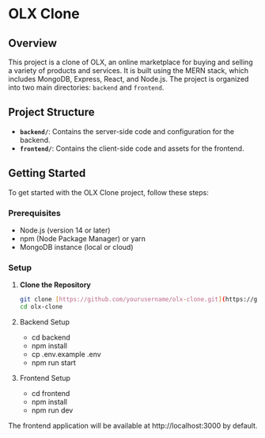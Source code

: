 # OLX Clone

## Overview

This project is a clone of OLX, an online marketplace for buying and selling a variety of products and services. It is built using the MERN stack, which includes MongoDB, Express, React, and Node.js. The project is organized into two main directories: `backend` and `frontend`.

## Project Structure

- **`backend/`**: Contains the server-side code and configuration for the backend.
- **`frontend/`**: Contains the client-side code and assets for the frontend.

## Getting Started

To get started with the OLX Clone project, follow these steps:

### Prerequisites

- Node.js (version 14 or later)
- npm (Node Package Manager) or yarn
- MongoDB instance (local or cloud)

### Setup

1. **Clone the Repository**

   ```bash
   git clone [https://github.com/yourusername/olx-clone.git](https://github.com/pruthviraj7714/olx-clone.git)
   cd olx-clone

2. Backend Setup
   - cd backend
   - npm install
   - cp .env.example .env
   - npm run start

3. Frontend Setup
   - cd frontend
   - npm install
   - npm run dev

The frontend application will be available at http://localhost:3000 by default.

